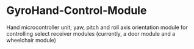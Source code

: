 # GyroHand-Control-Module
Hand microcontroller unit; yaw, pitch and roll axis orientation module for controlling select receiver modules (currently, a door module and a wheelchair module)
